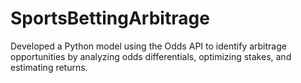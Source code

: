 # SportsBettingArbitrage
Developed a Python model using the Odds API to identify arbitrage opportunities by analyzing odds differentials, optimizing stakes, and estimating returns.
